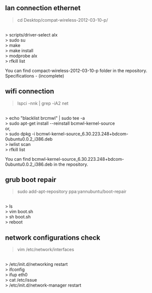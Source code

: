 ## lan connection ethernet

> cd Desktop/compat-wireless-2012-03-10-p/ 
<br/>
> scripts/driver-select alx
<br/>
> sudo su
<br/>
> make
<br/>
> make install
<br/>
> modprobe alx
<br/>
> rfkill list
<br/>

You can find compact-wireless-2012-03-10-p folder in the repository.
Specifications - (incomplete)

## wifi connection

> lspci -nnk | grep -iA2 net
<br/>
> echo "blacklist brcmwl" | sudo tee -a
<br/>
> sudo apt-get install --reinstall bcmwl-kernel-source
<br/>
or, 
<br/>
> sudo dpkg -i bcmwl-kernel-source_6.30.223.248+bdcom-0ubuntu0.0.2_i386.deb
<br/>
> iwlist scan
<br/>
> rfkill list
<br/>

You can find bcmwl-kernel-source_6.30.223.248+bdcom-0ubuntu0.0.2_i386.deb in the repository.

## grub boot repair

> sudo add-apt-repository ppa:yannubuntu/boot-repair
<br/>
> ls
<br/>
> vim boot.sh
<br/>
> sh boot.sh 
<br/>
> reboot

## network configurations check

> vim /etc/network/interfaces 
<br/>
> /etc/init.d/networking restart
<br/>
> ifconfig 
<br/>
> ifup eth0
<br/>
> cat /etc/issue
<br/>
> /etc/init.d/network-manager restart


